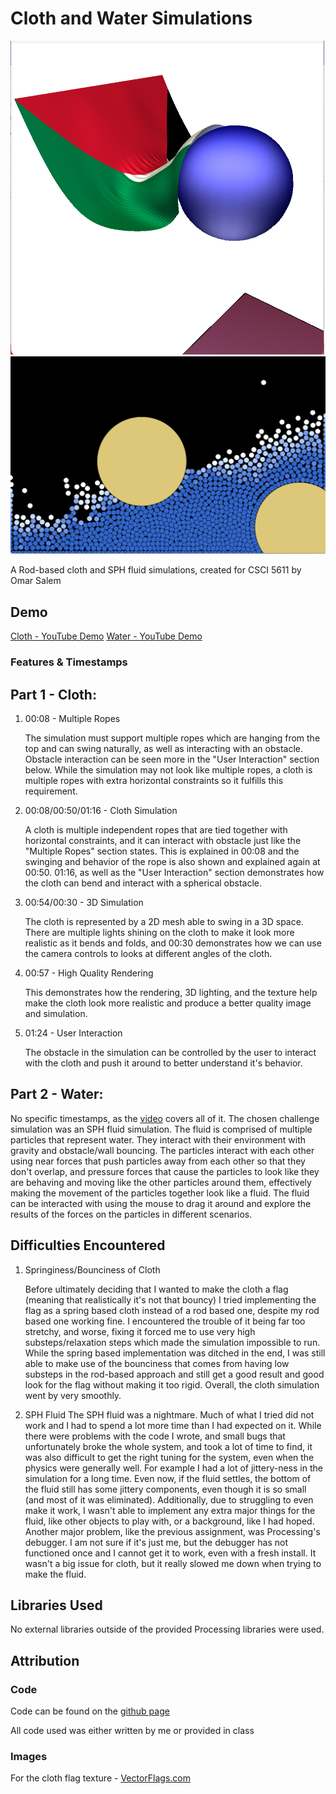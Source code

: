 # Cloth and Water Simulations
![Image of the cloth Simulation](clothsim.png)
![Image of the water Simulation](watersim.png)

A Rod-based cloth and SPH fluid simulations, created for CSCI 5611 by Omar Salem

## Demo
[Cloth - YouTube Demo](https://youtu.be/hDOxoVIeFUQ)
[Water - YouTube Demo](https://youtu.be/glHPKJ2ocBM)

### Features & Timestamps
## Part 1 - Cloth:
1. 00:08 - Multiple Ropes

    The simulation must support multiple ropes which are hanging from the top and can swing naturally, as well as interacting with an obstacle. Obstacle interaction can be seen more in the "User Interaction" section below. While the simulation may not look like multiple ropes, a cloth is multiple ropes with extra horizontal constraints so it fulfills this requirement.

2. 00:08/00:50/01:16 - Cloth Simulation
    
    A cloth is multiple independent ropes that are tied together with horizontal constraints, and it can interact with obstacle just like the "Multiple Ropes" section states. This is explained in 00:08 and the swinging and behavior of the rope is also shown and explained again at 00:50. 01:16, as well as the "User Interaction" section demonstrates how the cloth can bend and interact with a spherical obstacle.

3. 00:54/00:30 - 3D Simulation
    
    The cloth is represented by a 2D mesh able to swing in a 3D space. There are multiple lights shining on the cloth to make it look more realistic as it bends and folds, and 00:30 demonstrates how we can use the camera controls to looks at different angles of the cloth.
    
4. 00:57 - High Quality Rendering
    
    This demonstrates how the rendering, 3D lighting, and the texture help make the cloth look more realistic and produce a better quality image and simulation.

5. 01:24 - User Interaction
    
    The obstacle in the simulation can be controlled by the user to interact with the cloth and push it around to better understand it's behavior.

## Part 2 - Water:
No specific timestamps, as the [video](https://youtu.be/glHPKJ2ocBM) covers all of it. The chosen challenge simulation was an SPH fluid simulation. The fluid is comprised of multiple particles that represent water. They interact with their environment with gravity and obstacle/wall bouncing. The particles interact with each other using near forces that push particles away from each other so that they don't overlap, and pressure forces that cause the particles to look like they are behaving and moving like the other particles around them, effectively making the movement of the particles together look like a fluid. The fluid can be interacted with using the mouse to drag it around and explore the results of the forces on the particles in different scenarios.

## Difficulties Encountered
1. Springiness/Bounciness of Cloth
    
    Before ultimately deciding that I wanted to make the cloth a flag (meaning that realistically it's not that bouncy) I tried implementing the flag as a spring based cloth instead of a rod based one, despite my rod based one working fine. I encountered the trouble of it being far too stretchy, and worse, fixing it forced me to use very high substeps/relaxation steps which made the simulation impossible to run. While the spring based implementation was ditched in the end, I was still able to make use of the bounciness that comes from having low substeps in the rod-based approach and still get a good result and good look for the flag without making it too rigid. Overall, the cloth simulation went by very smoothly.

2. SPH Fluid
    The SPH fluid was a nightmare. Much of what I tried did not work and I had to spend a lot more time than I had expected on it. While there were problems with the code I wrote, and small bugs that unfortunately broke the whole system, and took a lot of time to find, it was also difficult to get the right tuning for the system, even when the physics were generally well. For example I had a lot of jittery-ness in the simulation for a long time. Even now, if the fluid settles, the bottom of the fluid still has some jittery components, even though it is so small (and most of it was eliminated). Additionally, due to struggling to even make it work, I wasn't able to implement any extra major things for the fluid, like other objects to play with, or a background, like I had hoped. Another major problem, like the previous assignment, was Processing's debugger. I am not sure if it's just me, but the debugger has not functioned once and I cannot get it to work, even with a fresh install. It wasn't a big issue for cloth, but it really slowed me down when trying to make the fluid.

## Libraries Used
No external libraries outside of the provided Processing libraries were used.

## Attribution

### Code
Code can be found on the [github page](https://github.com/omsa0/Cloth-and-Water/)

All code used was either written by me or provided in class

### Images
For the cloth flag texture - [VectorFlags.com](https://vectorflags.com/palestine/ps-square-01)
